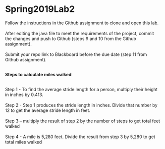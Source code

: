 # Spring2019Lab2

Follow the instructions in the Github assignment to clone and open this lab.<br><br>
After editing the java file to meet the requirements of the project, commit the changes and push to Github (steps 9 and 10 from the Github assignment).<br><br>
Submit your repo link to Blackboard before the due date (step 11 from Github assignment).<br><br>

<b>Steps to calculate miles walked</b><br><br>

Step 1 - To find the average stride length for a person, multiply their height in inches by 0.413.<br><br>
Step 2 - Step 1 produces the stride length in inches.  Divide that number by 12 to get the average stride length in feet.<br><br>
Step 3 – multiply the result of step 2 by the number of steps to get total feet walked<br><br>
Step 4 - A mile is 5,280 feet.  Divide the result from step 3 by 5,280 to get total miles walked<br><br>


